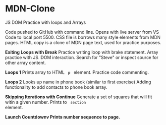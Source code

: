 # MDN-Clone
JS DOM Practice with loops and Arrays

Code pushed to GitHub with command line.
Opens with live server from VS Code to local port 5500.
CSS file is borrows many style elements from MDN pages.
HTML copy is a clone of MDN page text, used for practice purposes.

<strong>Exiting Loops with Break</strong>
Practice writing loop with brake statement. 
Array practice with JS. DOM interaction. 
Search for "Steve" or inspect source for other array content.

<strong>Loops 1</strong>
Prints array to HTML <code> p </code> element. 
Practice code commenting.

<strong>Loops 2</strong>
Looks up name in phone book (similar to first exercise)
Adding functionality to add contacts to phone book array.

<strong>Skipping Iterations with Continue</strong>
Generate a set of squares that will fit witin a given number.
Prints to <code> section </code> element.

<strong>Launch Countdownv
Prints number sequence to page.

